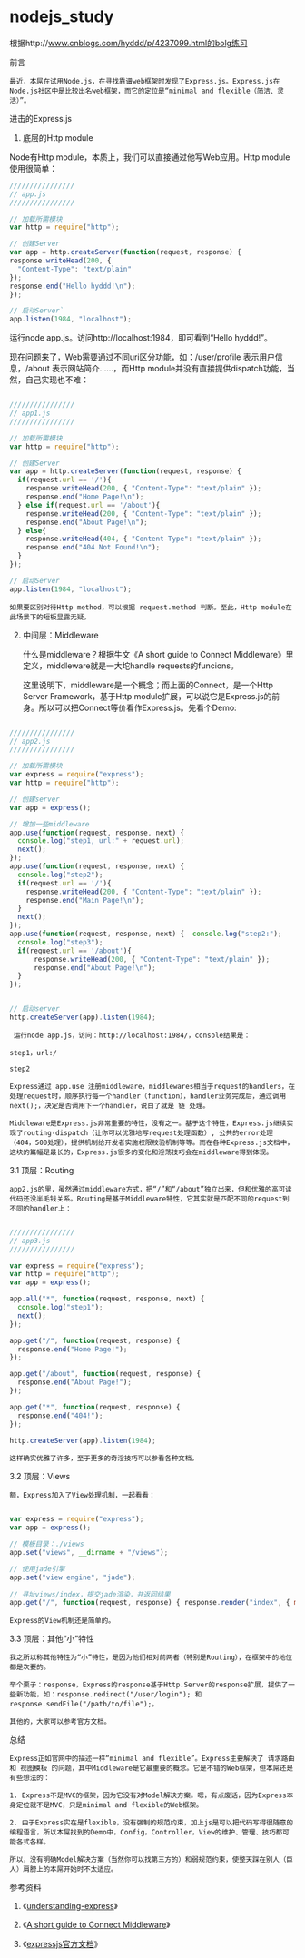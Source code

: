# nodejs_study

  根据http://www.cnblogs.com/hyddd/p/4237099.html的bolg练习


前言

    最近，本屌在试用Node.js，在寻找靠谱web框架时发现了Express.js。Express.js在Node.js社区中是比较出名web框架，而它的定位是“minimal and flexible（简洁、灵活）”。

 
进击的Express.js
1. 底层的Http module

  Node有Http module，本质上，我们可以直接通过他写Web应用。Http module使用很简单：
  ```javascript  
  ////////////////
  // app.js
  ////////////////

  // 加载所需模块
  var http = require("http");

  // 创建Server
  var app = http.createServer(function(request, response) {
  response.writeHead(200, {
    "Content-Type": "text/plain"
  });
  response.end("Hello hyddd!\n");
  });

  // 启动Server`
  app.listen(1984, "localhost");
  ```


  运行node app.js。访问http://localhost:1984，即可看到“Hello hyddd!”。

  现在问题来了，Web需要通过不同uri区分功能，如：/user/profile 表示用户信息，/about 表示网站简介……，而Http module并没有直接提供dispatch功能，当然，自己实现也不难：
```javascript

////////////////
// app1.js
////////////////

// 加载所需模块
var http = require("http");

// 创建Server
var app = http.createServer(function(request, response) {
  if(request.url == '/'){
    response.writeHead(200, { "Content-Type": "text/plain" });
    response.end("Home Page!\n");
  } else if(request.url == '/about'){
    response.writeHead(200, { "Content-Type": "text/plain" });
    response.end("About Page!\n");
  } else{
    response.writeHead(404, { "Content-Type": "text/plain" });
    response.end("404 Not Found!\n");
  }
});

// 启动Server
app.listen(1984, "localhost");

```

    如果要区别对待Http method，可以根据 request.method 判断。至此，Http module在此场景下的短板显露无疑。

 

2. 中间层：Middleware

    什么是middleware？根据牛文《A short guide to Connect Middleware》里定义，middleware就是一大坨handle requests的funcions。

    这里说明下，middleware是一个概念；而上面的Connect，是一个Http Server Framework，基于Http module扩展，可以说它是Express.js的前身。所以可以把Connect等价看作Express.js。先看个Demo:
```javascript

////////////////
// app2.js
////////////////

// 加载所需模块
var express = require("express");
var http = require("http");

// 创建server
var app = express();

// 增加一些middleware
app.use(function(request, response, next) {
  console.log("step1, url:" + request.url);
  next();
});
app.use(function(request, response, next) {
  console.log("step2");
  if(request.url == '/'){
    response.writeHead(200, { "Content-Type": "text/plain" });
    response.end("Main Page!\n");
  }
  next();
});
app.use(function(request, response, next) {  console.log("step2:");
  console.log("step3");
  if(request.url == '/about'){
      response.writeHead(200, { "Content-Type": "text/plain" });
      response.end("About Page!\n");
  }
});


// 启动server
http.createServer(app).listen(1984);

```

     运行node app.js，访问：http://localhost:1984/，console结果是：

    step1，url:/

    step2

    Express通过 app.use 注册middleware，middlewares相当于request的handlers，在处理request时，顺序执行每一个handler（function），handler业务完成后，通过调用next();，决定是否调用下一个handler，说白了就是 链 处理。

    Middleware是Express.js非常重要的特性，没有之一。基于这个特性，Express.js继续实现了routing-dispatch（让你可以优雅地写request处理函数）, 公共的error处理（404，500处理），提供机制给开发者实施权限校验机制等等。而在各种Express.js文档中，这块的篇幅是最长的，Express.js很多的变化和淫荡技巧会在middleware得到体现。

 
3.1 顶层：Routing

    app2.js的里，虽然通过middleware方式，把“/”和“/about”独立出来，但和优雅的高可读代码还没半毛钱关系。Routing是基于Middleware特性，它其实就是匹配不同的request到不同的handler上：
```javascript

////////////////
// app3.js
////////////////

var express = require("express");
var http = require("http");
var app = express();

app.all("*", function(request, response, next) {
  console.log("step1");
  next();
});

app.get("/", function(request, response) {
  response.end("Home Page!");
});

app.get("/about", function(request, response) {
  response.end("About Page!");
});

app.get("*", function(request, response) {
  response.end("404!");
});

http.createServer(app).listen(1984);

```

    这样确实优雅了许多，至于更多的奇淫技巧可以参看各种文档。

 
3.2 顶层：Views

    额，Express加入了View处理机制，一起看看：
```javascript

var express = require("express");
var app = express();

// 模板目录：./views
app.set("views", __dirname + "/views");

// 使用jade引擎
app.set("view engine", "jade");
 
// 寻址views/index，提交jade渲染，并返回结果
app.get("/", function(request, response) { response.render("index", { message: "I'm hyddd" }); });

```

    Express的View机制还是简单的。

 
3.3 顶层：其他“小”特性

    我之所以称其他特性为“小”特性，是因为他们相对前两者（特别是Routing），在框架中的地位都是次要的。

    举个栗子：response，Express的response基于Http.Server的response扩展，提供了一些新功能，如：response.redirect("/user/login"); 和 response.sendFile("/path/to/file");。

    其他的，大家可以参考官方文档。

 
总结

    Express正如官网中的描述一样“minimal and flexible”。Express主要解决了 请求路由 和 视图模板 的问题，其中Middleware是它最重要的概念。它是不错的Web框架，但本屌还是有些想法的：

    1. Express不是MVC的框架，因为它没有对Model解决方案。嗯，有点废话，因为Express本身定位就不是MVC，只是minimal and flexible的Web框架。

    2. 由于Express实在是flexible，没有强制的规范约束，加上js是可以把代码写得很随意的编程语言，所以本屌找到的Demo中，Config，Controller，View的维护、管理、技巧都可能各式各样。

    所以，没有明确Model解决方案（当然你可以找第三方的）和弱规范约束，使整天踩在别人（巨人）肩膀上的本屌开始时不太适应。

 
参考资料

1. 《[understanding-express](http://evanhahn.com/understanding-express/)》

2. 《[A short guide to Connect Middleware](http://stephensugden.com/middleware_guide/)》

3. 《[expressjs官方文档](http://expressjs.com/4x/api.html)》
